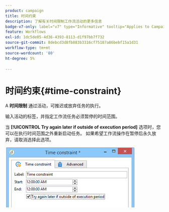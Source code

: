 ```yaml
---
product: campaign
title: 时间约束
description: 了解有关时间限制工作流活动的更多信息
badge-v7-only: label="v7" type="Informative" tooltip="Applies to Campaign Classic v7 only"
feature: Workflows
exl-id: 1dc5de05-4d36-4393-8113-d1f97bb7f732
source-git-commit: 8debcd3d8fb883b3316cf75187a86bebf15a1d31
workflow-type: tm+mt
source-wordcount: '80'
ht-degree: 5%

---
```


# 时间约束{#time-constraint}



A **时间限制** 通过活动，可推迟或放弃任务的执行。

输入活动的标签，并指定工作流任务必须暂停的时间范围。

当 **[!UICONTROL Try again later if outside of execution period]** 选项时，您可以在执行时间范围之外重新启动任务。 如果希望工作流操作在暂停后永久放弃，请取消选择此选项。

![](assets/s_user_scheduled_wait.png)
